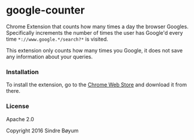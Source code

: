 # google-counter
Chrome Extension that counts how many times a day the browser Googles. Specifically increments the number of times the user has Google'd every time `*://www.google.*/search?*` is visited.

This extension only counts how many times you Google, it does not save any information about your queries.

### Installation
To install the extension, go to the [Chrome Web Store](https://chrome.google.com/webstore/detail/google-counter/ocfcmolkmckfebkikmlhfeabaicddeae) and download it from there.

### License
Apache 2.0

Copyright 2016 Sindre Bøyum
